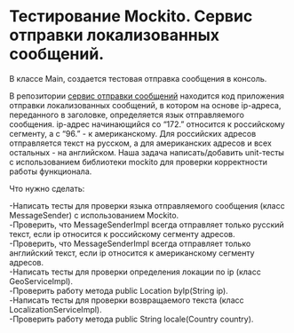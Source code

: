 # Тестирование Mockito. Сервис отправки локализованных сообщений.  

В классе Main, создается тестовая отправка сообщения в консоль.  
  
В репозитории [cервис отправки сообщений](https://github.com/neee/geo-service) находится код приложения отправки локализованных сообщений, в котором на основе ip-адреса, переданного в заголовке, определяется язык отправляемого сообщения. ip-адрес начинающийся со “172.” относится к российскому сегменту, а с “96.” - к американскому. Для российских адресов отправляется текст на русском, а для американских адресов и всех остальных - на английском. Наша задача написать/добавить unit-тесты с использованием библиотеки mockito для проверки корректности работы функционала.

Что нужно сделать:

  -Написать тесты для проверки языка отправляемого сообщения (класс MessageSender) с использованием Mockito.  
  -Проверить, что MessageSenderImpl всегда отправляет только русский текст, если ip относится к российскому сегменту адресов.  
  -Проверить, что MessageSenderImpl всегда отправляет только английский текст, если ip относится к американскому сегменту адресов.  
  -Написать тесты для проверки определения локации по ip (класс GeoServiceImpl).  
  -Проверить работу метода public Location byIp(String ip).  
  -Написать тесты для проверки возвращаемого текста (класс LocalizationServiceImpl).  
  -Проверить работу метода public String locale(Country country).  
